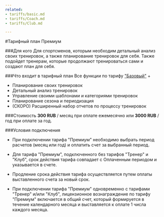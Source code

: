 ```yaml
---
related:
- tariffs/basic.md
- tariffs/Coach.md
- tariffs/Club.md

---
```



#Тарифный план Премиум

###Для кого
Для спортсменов, которым необходим детальный анализ своих тренировок, а также планирование тренировок для себя.
Также подойдет тренерам, которые продолжают тренироваться сами и создают план для себя. 

###Что входит в тарифный план
Все функции по тарифу ["Базовый"](/tariffs/basic.md) +
+ Планирование своих тренировок
+ Детальный анализ тренировок
+ Управление своими шаблонами и категориями тренировок
+ Планирование сезона и периодизация
+ (СКОРО) Расширенный набор отчетов по процессу тренировок

###Стоимость
**300 RUB** / месяц при оплате ежемесячно
или 
**3000 RUB** / год при оплате за год.

###Условия подключения
* При подключении тарифа "Премиум" необходимо выбрать период расчетов (месяц или год) и оплатить счет за выбранный период.

* Для тарифа "Премиум", подключенного без тарифов "Тренер" и "Клуб", срок действия тарифа совпадает с Оплаченным периодом и указывается в счете.

* Продление срока действия тарифа осуществляется путем оплаты выставленного счета за новый срок.

* При подключении тарифа "Премиум" одновременно с тарифами "Тренер" и/или "Клуб", лицензионное вознаграждение по тарифу "Премиум" включается в общий счет, который формируется в течение календарного месяца и выставляется к оплате 1 числа каждого месяца.